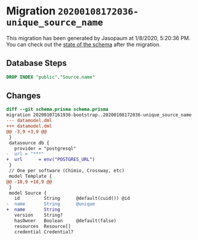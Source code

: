 # Migration `20200108172036-unique_source_name`

This migration has been generated by Jasopaum at 1/8/2020, 5:20:36 PM.
You can check out the [state of the schema](./schema.prisma) after the migration.

## Database Steps

```sql
DROP INDEX "public"."Source.name"
```

## Changes

```diff
diff --git schema.prisma schema.prisma
migration 20200107161936-bootstrap..20200108172036-unique_source_name
--- datamodel.dml
+++ datamodel.dml
@@ -3,9 +3,9 @@
 }
 datasource db {
   provider = "postgresql"
-  url = "***"
+  url      = env("POSTGRES_URL")
 }
 // One per software (Chimio, Crossway, etc)
 model Template {
@@ -18,9 +18,9 @@
 }
 model Source {
   id         String      @default(cuid()) @id
-  name       String      @unique
+  name       String
   version    String?
   hasOwner   Boolean     @default(false)
   resources  Resource[]
   credential Credential?
```
